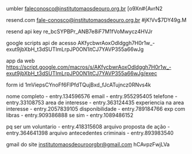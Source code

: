 umbler
faleconosco@institutomaosdeouro.org.br
[o9Xn#{AvrN2

resend.com
fale-conosco@institutomaosdeouro.org.br
#jK!Vv$7DY49g.M

resend api key re_bcSYPBPr_ANB7e8iF7M1fVoMwycz4HVJr



google scripts
api de acesso
AKfycbwrAoxOdldggh7H0r1w_-exut9jbXbH_t3dSUTImLrpJP0ON1itCJ7YAVP355a66wJg

app da web
https://script.google.com/macros/s/AKfycbwrAoxOdldggh7H0r1w_-exut9jbXbH_t3dSUTImLrpJP0ON1itCJ7YAVP355a66wJg/exec


form id
1mViepsCYnoFf6FlPfdTQujBxd_fJcATujncz0RNvs4k


nome completo - entry.134596576
email - entry.955295405
telefone - entry.33108753
area de interesse - entry.363124435
experiencia na area interesse - entry.2057839105
disponibilidade - entry.789184766
exp com libras - entry.909386888
   se sim - entry.1089486152

pq ser um voluntario - entry.418315608
arquivo proposta de ação - entry.364641398
arquivo antecedentes criminais - entry.893983540


gmail do site
institutomaosdeouroorgbr@gmail.com
hCAvpzFwjLVa